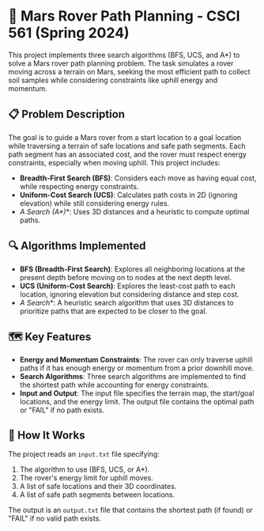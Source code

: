 # 🚀 Mars Rover Path Planning - CSCI 561 (Spring 2024)

This project implements three search algorithms (BFS, UCS, and A*) to solve a Mars rover path planning problem. The task simulates a rover moving across a terrain on Mars, seeking the most efficient path to collect soil samples while considering constraints like uphill energy and momentum.

## 📋 Problem Description

The goal is to guide a Mars rover from a start location to a goal location while traversing a terrain of safe locations and safe path segments. Each path segment has an associated cost, and the rover must respect energy constraints, especially when moving uphill. This project includes:
- **Breadth-First Search (BFS)**: Considers each move as having equal cost, while respecting energy constraints.
- **Uniform-Cost Search (UCS)**: Calculates path costs in 2D (ignoring elevation) while still considering energy rules.
- **A* Search (A\*)**: Uses 3D distances and a heuristic to compute optimal paths.

## 🔍 Algorithms Implemented

- **BFS (Breadth-First Search)**: Explores all neighboring locations at the present depth before moving on to nodes at the next depth level.
- **UCS (Uniform-Cost Search)**: Explores the least-cost path to each location, ignoring elevation but considering distance and step cost.
- **A* Search**: A heuristic search algorithm that uses 3D distances to prioritize paths that are expected to be closer to the goal.

## 🗺️ Key Features

- **Energy and Momentum Constraints**: The rover can only traverse uphill paths if it has enough energy or momentum from a prior downhill move.
- **Search Algorithms**: Three search algorithms are implemented to find the shortest path while accounting for energy constraints.
- **Input and Output**: The input file specifies the terrain map, the start/goal locations, and the energy limit. The output file contains the optimal path or "FAIL" if no path exists.

## 🚀 How It Works

The project reads an `input.txt` file specifying:
1. The algorithm to use (BFS, UCS, or A*).
2. The rover's energy limit for uphill moves.
3. A list of safe locations and their 3D coordinates.
4. A list of safe path segments between locations.

The output is an `output.txt` file that contains the shortest path (if found) or "FAIL" if no valid path exists.

